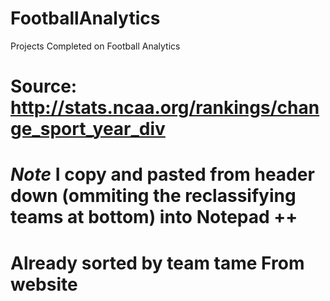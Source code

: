 # FootballAnalytics
Projects Completed on Football Analytics

# Source: http://stats.ncaa.org/rankings/change_sport_year_div #
# *Note* I copy and pasted from header down (ommiting the reclassifying teams at bottom) into Notepad ++ 
# Already sorted by team tame From website

